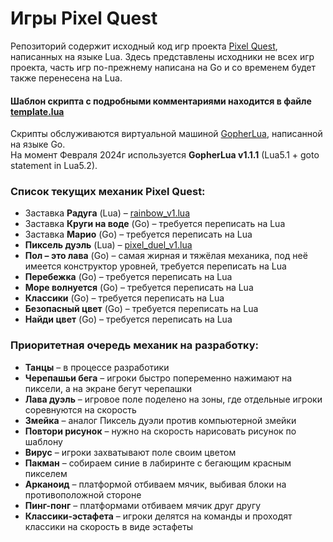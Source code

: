 # Игры Pixel Quest

Репозиторий содержит исходный код игр проекта [Pixel Quest](https://pixelquest.ru), написанных на языке Lua.
Здесь представлены исходники не всех игр проекта, часть игр по-прежнему написана на Go и со временем будет также перенесена на Lua.

#### Шаблон скрипта с подробными комментариями находится в файле [template.lua](https://github.com/pixel-quest/pixel-games/blob/main/template/template.lua)
Скрипты обслуживаются виртуальной машиной [GopherLua](https://github.com/yuin/gopher-lua), написанной на языке Go.  
На момент Февраля 2024г используется **GopherLua v1.1.1** (Lua5.1 + goto statement in Lua5.2).

### Список текущих механик Pixel Quest:
- Заставка **Радуга** (Lua) – [rainbow_v1.lua](https://github.com/pixel-quest/pixel-games/blob/main/rainbow_v1/rainbow_v1.lua)
- Заставка **Круги на воде** (Go) – требуется переписать на Lua
- Заставка **Марио** (Go) – требуется переписать на Lua
- **Пиксель дуэль** (Lua) – [pixel_duel_v1.lua](https://github.com/pixel-quest/pixel-games/blob/main/pixel_duel_v1/pixel_duel_v1.lua)
- **Пол – это лава** (Go) – самая жирная и тяжёлая механика, под неё имеется конструктор уровней, требуется переписать на Lua
- **Перебежка** (Go) – требуется переписать на Lua
- **Море волнуется** (Go) – требуется переписать на Lua
- **Классики** (Go) – требуется переписать на Lua
- **Безопасный цвет** (Go) – требуется переписать на Lua
- **Найди цвет** (Go) – требуется переписать на Lua

### Приоритетная очередь механик на разработку:
- **Танцы** – в процессе разработики
- **Черепашьи бега** – игроки быстро попеременно нажимают на пиксели, а на экране бегут черепашки
- **Лава дуэль** – игровое поле поделено на зоны, где отдельные игроки соревнуются на скорость
- **Змейка** – аналог Пиксель дуэли против компьютерной змейки
- **Повтори рисунок** – нужно на скорость нарисовать рисунок по шаблону 
- **Вирус** – игроки захватывают поле своим цветом
- **Пакман** – собираем синие в лабиринте с бегающим красным пикселем
- **Арканоид** – платформой отбиваем мячик, выбивая блоки на противоположной стороне
- **Пинг-понг** – платформами отбиваем мячик друг другу
- **Классики-эстафета** – игроки делятся на команды и проходят классики на скорость в виде эстафеты
